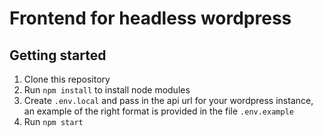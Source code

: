 # Frontend for headless wordpress

## Getting started

1. Clone this repository
2. Run `npm install` to install node modules
3. Create `.env.local` and pass in the api url for your wordpress instance, an example of the right format is provided in the file `.env.example`
4. Run `npm start`
